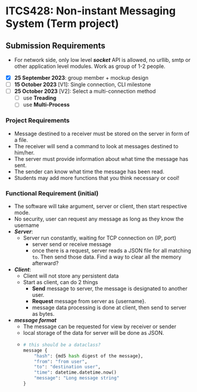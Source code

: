# ITCS428: Non-instant Messaging System (Term project)
## Submission Requirements
-	For network side, only low level ***socket*** API is allowed, no urllib, smtp or other application level modules. Work as group of 1-2 people.
- [x] **25 September 2023**: group member + mockup design
- [ ] **15 October 2023** [V1]: Single connection, CLI milestone
- [ ] **25 October 2023** [V2]: Select a multi-connection method
  - [ ] use **Treading**
  - [ ] use **Multi-Process**

### Project Requirements
-	Message destined to a receiver must be stored on the server in form of a file. 
-	The receiver will send a command to look at messages destined to him/her.
-	The server must provide information about what time the message has sent.
-	The sender can know what time the message has been read.
-	Students may add more functions that you think necessary or cool!

### Functional Requirement (initial)
- The software will take argument, server or client, then start respective mode.
- No security, user can request any message as long as they know the username
- ***Server***:
  - Server run constantly, waiting for TCP connection on (IP, port)
    - server send or receive message
    - once there is a request, server reads a JSON file for all matching `to`. Then send those data. Find a way to clear all the memory afterward?
- ***Client***:
  - Client will not store any persistent data
  - Start as client, can do 2 things
    - **Send** message to server, the message is designated to another user.
    - **Request** message from server as {username}. 
    - message data processing is done at client, then send to server as bytes.
- ***message format***
  - The message can be requested for view by receiver or sender
  - local storage of the data for server will be done as JSON.
  - ```python
    # this should be a dataclass?
    message {
        "hash": {md5 hash digest of the message},
        "from": "from user",
        "to": "destination user",
        "time": datetime.datetime.now()
        "message": "Long message string"
    }
    ```